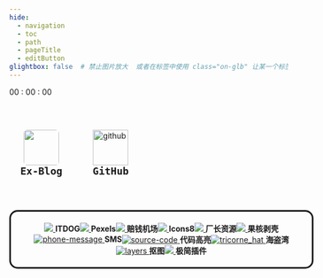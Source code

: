 ```yaml
---
hide:
  - navigation
  - toc
  - path
  - pageTitle
  - editButton
glightbox: false  # 禁止图片放大  或者在标签中使用 class="on-glb" 让某一个标签允许放大(off-glb)
---
```


<style>
  .md-typeset h1,
  .md-content__button {
    display: none;
  }
  .md-content__inner{
    padding-top: 0em;
  }
</style>
<link rel="stylesheet" href="/stylesheets/index.css">

<!--    时间    -->
<div class="time">
  <div class="solar-time" id="solarTime"></div>
  <div class="clock-time">
    <span id="hourTime">00</span>
    <span class="colon">:</span>
    <span id="minuteTime">00</span>
    <span class="colon">:</span>
    <span id="secondTime">00</span>
  </div>
</div>


<!--    搜索栏    -->


<!--    快捷栏    -->
<div style="display: flex; flex-wrap: wrap; gap: 55px; margin-top: 40px; border-radius: 15px; width: 100%; padding: 20px;">
  <div style="display: flex; flex-direction: column; align-items: center;">
    <a href="https://www.leeyearn.cn/" target="_blank">
      <img width="64" height="64" src="https://www.leeyearn.cn/static/userAvatar/LeeYearn11729748231056641.jpg" style="border-radius: 10%"/>
    </a>
    <code style="font-size: 18px; margin: 0;"><b>Ex-Blog</b></code>
  </div>
  <div style="display: flex; flex-direction: column; align-items: center;">
      <a href="https://github.com/LeeYearn" target="_blank">
          <img width="64" height="64" src="https://img.icons8.com/fluency/96/github.png" alt="github"/>
      </a>
      <code style="font-size: 18px; margin: 0;"><b>GitHub</b></code>
  </div>
</div>



<!--    工具栏    -->
<div style="display: flex; flex-wrap: wrap;margin-top: 40px; border: 3px solid; border-radius: 15px; width: 100%; padding: 20px; justify-content: center; align-items: center;">
  <div class="extension">
    <a href="https://www.itdog.cn/ping/" target="_blank">
      <img class="extension-icon" src="https://img.icons8.com/fluency/96/domain.png"/>
    </a>
    <b class="extension-font">ITDOG</b>
  </div>

  <div class="extension">
    <a href="https://www.pexels.com/zh-cn/" target="_blank">
      <img class="extension-icon" src="https://img.icons8.com/fluency/96/panorama.png"/>
    </a>
    <b class="extension-font">Pexels</b>
  </div>

  <div class="extension">
    <a href="https://xn--mes358aby2apfg.com/#/register?code=If4MXXad" target="_blank">
      <img class="extension-icon" src="https://img.icons8.com/fluency/96/magic-crystal-ball.png"/>
    </a>
    <b class="extension-font">赔钱机场</b>
  </div>

  <div class="extension">
    <a href="https://igoutu.cn/icons" target="_blank">
      <img class="extension-icon" src="https://img.icons8.com/fluency/96/icons8-new-logo.png"/>
    </a>
    <b class="extension-font">Icons8</b>
  </div>

  <div class="extension">
    <a href="https://cz01.tv" target="_blank">
      <img class="extension-icon" src="https://img.icons8.com/fluency/96/documentary.png"/>
    </a>
    <b class="extension-font">厂长资源</b>
  </div>

  <div class="extension">
    <a href="https://www.ghxi.com/" target="_blank">
      <img class="extension-icon" src="https://img.icons8.com/fluency/96/security-checked--v1.png"/>
    </a>
    <b class="extension-font">果核剥壳</b>
  </div>

  <div class="extension">
    <a href="https://sms-activate.guru/cn" target="_blank">
      <img class="extension-icon" src="https://img.icons8.com/fluency/96/phone-message.png" alt="phone-message"/>
    </a>
    <b class="extension-font">SMS</b>
  </div>

  <div class="extension">
    <a href="https://highlightcode.com/" target="_blank">
      <img class="extension-icon" src="https://img.icons8.com/fluency/96/source-code.png" alt="source-code"/>
    </a>
    <b class="extension-font">代码高亮</b>
  </div>

  <div class="extension">
    <a href="https://thepiratebay.org/index.html" target="_blank">
      <img class="extension-icon" src="https://img.icons8.com/fluency/96/tricorne_hat.png" alt="tricorne_hat"/>
    </a>
    <b class="extension-font">海盗湾</b>
  </div>
  
  <div class="extension">
    <a href="https://www.remove.bg/zh" target="_blank">
      <img class="extension-icon" src="https://img.icons8.com/fluency/96/layers.png" alt="layers"/>
    </a>
    <b class="extension-font">抠图</b>
  </div>

  <div class="extension">
    <a href="https://chrome.zzzmh.cn/" target="_blank">
      <img class="extension-icon" src="https://img.icons8.com/fluency/96/puzzle.png"/>
    </a>
    <b class="extension-font">极简插件</b>
  </div>
</div>

<script>
  // 当前时间
  let hourTime = "00"; // 小时
  let minuteTime = "00"; // 分钟
  let secondTime = "00"; // 秒
  let solarTime = "";
  let weekday = "";

  // 冒号的透明度控制
  let colonOpacity = 1; // 初始透明度为1

  // 获取当前时间
  function updateTime() {
    const now = new Date();
    const year = now.getFullYear();
    const month = now.getMonth() + 1;
    const date = now.getDate();

    solarTime = `${year}年${month}月${date}日`;

    hourTime = now.getHours().toString().padStart(2, "0"); // 获取小时并补零
    minuteTime = now.getMinutes().toString().padStart(2, "0"); // 获取分钟并补零
    secondTime = now.getSeconds().toString().padStart(2, "0"); // 获取秒并补零

    weekday = now.toLocaleString("default", { weekday: "long" });

    // 更新 DOM
    document.getElementById("hourTime").textContent = hourTime;
    document.getElementById("minuteTime").textContent = minuteTime;
    document.getElementById("secondTime").textContent = secondTime;
    document.getElementById("solarTime").textContent = `${solarTime} ${weekday}`;
  }

  // 切换冒号的透明度
  function toggleColonOpacity() {
    colonOpacity = colonOpacity === 1 ? 0 : 1;
    const colons = document.querySelectorAll(".colon");
    colons.forEach((colon) => {
      colon.style.opacity = colonOpacity;
    });
  }

  // 初始化
  updateTime();
  setInterval(updateTime, 1000); // 每秒更新一次时间
  // 每轮呼吸总周期：600ms 呼吸 + 400ms 停顿
  setInterval(() => {
    toggleColonOpacity(); // 切换透明度
    setTimeout(() => {
      toggleColonOpacity(); // 呼吸结束后恢复透明度
    }, 400); // 600毫秒后恢复
  }, 1500); // 每1000毫秒进行一次完整的呼吸周期
</script>
